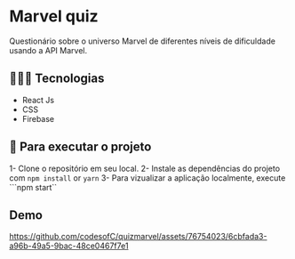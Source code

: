 # Marvel quiz

Questionário sobre o universo Marvel de diferentes níveis de dificuldade usando a API Marvel.

## 👨🏾‍💻 Tecnologias
* React Js
* CSS
* Firebase

## 🚦 Para executar o projeto
1- Clone o repositório em seu local.
2- Instale as dependências do projeto com ``npm install`` or ``yarn``
3- Para vizualizar a aplicação localmente, execute ```npm start``

## Demo
https://github.com/codesofC/quizmarvel/assets/76754023/6cbfada3-a96b-49a5-9bac-48ce0467f7e1

